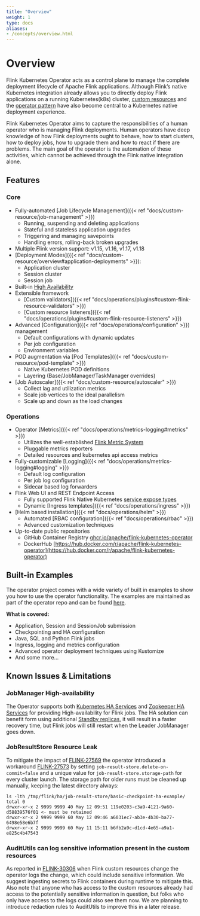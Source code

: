 ```yaml
---
title: "Overview"
weight: 1
type: docs
aliases:
- /concepts/overview.html
---
```

<!--
Licensed to the Apache Software Foundation (ASF) under one
or more contributor license agreements.  See the NOTICE file
distributed with this work for additional information
regarding copyright ownership.  The ASF licenses this file
to you under the Apache License, Version 2.0 (the
"License"); you may not use this file except in compliance
with the License.  You may obtain a copy of the License at

  http://www.apache.org/licenses/LICENSE-2.0

Unless required by applicable law or agreed to in writing,
software distributed under the License is distributed on an
"AS IS" BASIS, WITHOUT WARRANTIES OR CONDITIONS OF ANY
KIND, either express or implied.  See the License for the
specific language governing permissions and limitations
under the License.
-->

# Overview
Flink Kubernetes Operator acts as a control plane to manage the complete deployment lifecycle of Apache Flink applications. Although Flink’s native Kubernetes integration already allows you to directly deploy Flink applications on a running Kubernetes(k8s) cluster, [custom resources](https://kubernetes.io/docs/concepts/extend-kubernetes/api-extension/custom-resources/) and the [operator pattern](https://kubernetes.io/docs/concepts/extend-kubernetes/operator/) have also become central to a Kubernetes native deployment experience.

Flink Kubernetes Operator aims to capture the responsibilities of a human operator who is managing Flink deployments. Human operators have deep knowledge of how Flink deployments ought to behave, how to start clusters, how to deploy jobs, how to upgrade them and how to react if there are problems. The main goal of the operator is the automation of these activities, which cannot be achieved through the Flink native integration alone.

## Features
### Core
- Fully-automated [Job Lifecycle Management]({{< ref "docs/custom-resource/job-management" >}})
  - Running, suspending and deleting applications
  - Stateful and stateless application upgrades
  - Triggering and managing savepoints
  - Handling errors, rolling-back broken upgrades
- Multiple Flink version support: v1.15, v1.16, v1.17, v1.18
- [Deployment Modes]({{< ref "docs/custom-resource/overview#application-deployments" >}}):
  - Application cluster
  - Session cluster
  - Session job
- Built-in [High Availability](https://nightlies.apache.org/flink/flink-docs-master/docs/deployment/ha/kubernetes_ha/)   
- Extensible framework
  - [Custom validators]({{< ref "docs/operations/plugins#custom-flink-resource-validators" >}})
  - [Custom resource listeners]({{< ref "docs/operations/plugins#custom-flink-resource-listeners" >}})  
- Advanced [Configuration]({{< ref "docs/operations/configuration" >}}) management
  - Default configurations with dynamic updates
  - Per job configuration
  - Environment variables
- POD augmentation via [Pod Templates]({{< ref "docs/custom-resource/pod-template" >}})
  - Native Kubernetes POD definitions
  - Layering (Base/JobManager/TaskManager overrides)
- [Job Autoscaler]({{< ref "docs/custom-resource/autoscaler" >}})
  - Collect lag and utilization metrics
  - Scale job vertices to the ideal parallelism
  - Scale up and down as the load changes
### Operations
- Operator [Metrics]({{< ref "docs/operations/metrics-logging#metrics" >}})
  - Utilizes the well-established [Flink Metric System](https://nightlies.apache.org/flink/flink-docs-master/docs/ops/metrics)
  - Pluggable metrics reporters
  - Detailed resources and kubernetes api access metrics
- Fully-customizable [Logging]({{< ref "docs/operations/metrics-logging#logging" >}})
  - Default log configuration
  - Per job log configuration
  - Sidecar based log forwarders
- Flink Web UI and REST Endpoint Access
  - Fully supported Flink Native Kubernetes [service expose types](https://nightlies.apache.org/flink/flink-docs-master/docs/deployment/resource-providers/native_kubernetes/#accessing-flinks-web-ui)
  - Dynamic [Ingress templates]({{< ref "docs/operations/ingress" >}})
- [Helm based installation]({{< ref "docs/operations/helm" >}})
  - Automated [RBAC configuration]({{< ref "docs/operations/rbac" >}})
  - Advanced customization techniques
- Up-to-date public repositories
  - GitHub Container Registry [ghcr.io/apache/flink-kubernetes-operator](http://ghcr.io/apache/flink-kubernetes-operator)
  - DockerHub [https://hub.docker.com/r/apache/flink-kubernetes-operator](https://hub.docker.com/r/apache/flink-kubernetes-operator)

## Built-in Examples

The operator project comes with a wide variety of built in examples to show you how to use the operator functionality.
The examples are maintained as part of the operator repo and can be found [here](https://github.com/apache/flink-kubernetes-operator/tree/main/examples).

**What is covered:**

 - Application, Session and SessionJob submission
 - Checkpointing and HA configuration
 - Java, SQL and Python Flink jobs
 - Ingress, logging and metrics configuration
 - Advanced operator deployment techniques using Kustomize
 - And some more...

## Known Issues & Limitations

### JobManager High-availability
The Operator supports both [Kubernetes HA Services](https://nightlies.apache.org/flink/flink-docs-master/docs/deployment/ha/kubernetes_ha/) and [Zookeeper HA Services](https://nightlies.apache.org/flink/flink-docs-master/docs/deployment/ha/zookeeper_ha/) for providing High-availability for Flink jobs. The HA solution can benefit form using additional [Standby replicas](https://nightlies.apache.org/flink/flink-docs-master/docs/deployment/ha/overview/), it will result in a faster recovery time, but Flink jobs will still restart when the Leader JobManager goes down.

### JobResultStore Resource Leak
To mitigate the impact of [FLINK-27569](https://issues.apache.org/jira/browse/FLINK-27569) the operator introduced a workaround [FLINK-27573](https://issues.apache.org/jira/browse/FLINK-27573) by setting `job-result-store.delete-on-commit=false` and a unique value for `job-result-store.storage-path` for every cluster launch. The storage path for older runs must be cleaned up manually, keeping the latest directory always:
```shell
ls -lth /tmp/flink/ha/job-result-store/basic-checkpoint-ha-example/
total 0
drwxr-xr-x 2 9999 9999 40 May 12 09:51 119e0203-c3a9-4121-9a60-d58839576f01 <- must be retained
drwxr-xr-x 2 9999 9999 60 May 12 09:46 a6031ec7-ab3e-4b30-ba77-6498e58e6b7f
drwxr-xr-x 2 9999 9999 60 May 11 15:11 b6fb2a9c-d1cd-4e65-a9a1-e825c4b47543
```

### AuditUtils can log sensitive information present in the custom resources
As reported in [FLINK-30306](https://issues.apache.org/jira/browse/FLINK-30306) when Flink custom resources change the operator logs the change, which could include sensitive information. We suggest ingesting secrets to Flink containers during runtime to mitigate this.
Also note that anyone who has access to the custom resources already had access to the potentially sensitive information in question, but folks who only have access to the logs could also see them now. We are planning to introduce redaction rules to AuditUtils to improve this in a later release.
